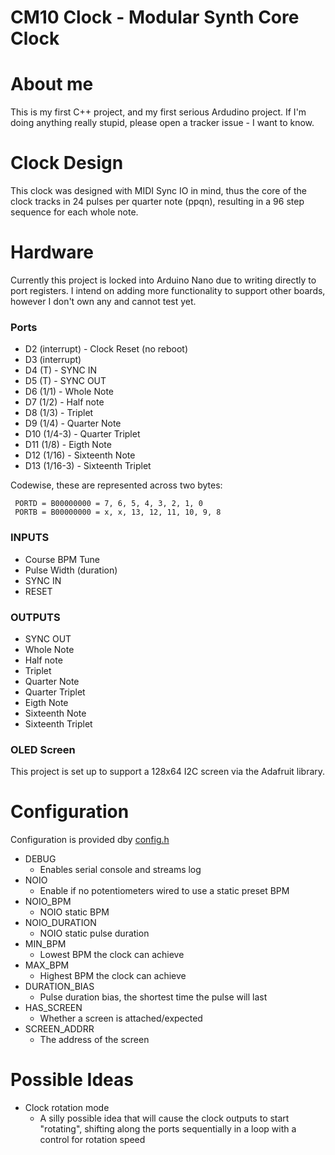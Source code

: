 # CM10 Clock - Modular Synth Core Clock

# About me
This is my first C++ project, and my first serious Ardudino project. If I'm doing anything really stupid, please open a tracker issue - I want to know.

# Clock Design
This clock was designed with MIDI Sync IO in mind, thus the core of the clock tracks in 24 pulses per quarter note (ppqn), resulting in a 96 step sequence for each whole note.

# Hardware
Currently this project is locked into Arduino Nano due to writing directly to port registers. I intend on adding more functionality to support other boards, however I don't own any and cannot test yet.

### Ports
* D2 (interrupt) - Clock Reset (no reboot)
* D3 (interrupt)
* D4 (T) - SYNC IN
* D5 (T) - SYNC OUT
* D6 (1/1) - Whole Note
* D7 (1/2) - Half note
* D8 (1/3) - Triplet
* D9 (1/4) - Quarter Note
* D10 (1/4-3) - Quarter Triplet
* D11 (1/8) - Eigth Note
* D12 (1/16) - Sixteenth Note
* D13 (1/16-3) - Sixteenth Triplet

Codewise, these are represented across two bytes:

```
 PORTD = B00000000 = 7, 6, 5, 4, 3, 2, 1, 0
 PORTB = B00000000 = x, x, 13, 12, 11, 10, 9, 8
```

### INPUTS
* Course BPM Tune
* Pulse Width (duration)
* SYNC IN
* RESET

### OUTPUTS
* SYNC OUT
* Whole Note
* Half note
* Triplet
* Quarter Note
* Quarter Triplet
* Eigth Note
* Sixteenth Note
* Sixteenth Triplet

### OLED Screen
This project is set up to support a 128x64 I2C screen via the Adafruit library.

# Configuration
Configuration is provided dby [config.h](config.h)

* DEBUG
    * Enables serial console and streams log
* NOIO
    * Enable if no potentiometers wired to use a static preset BPM
* NOIO_BPM
    * NOIO static BPM
* NOIO_DURATION
    * NOIO static pulse duration
* MIN_BPM
    * Lowest BPM the clock can achieve
* MAX_BPM
    * Highest BPM the clock can achieve
* DURATION_BIAS
    * Pulse duration bias, the shortest time the pulse will last
* HAS_SCREEN
    * Whether a screen is attached/expected
* SCREEN_ADDRR
    * The address of the screen

# Possible Ideas
* Clock rotation mode
    * A silly possible idea that will cause the clock outputs to start "rotating", shifting along the ports sequentially in a loop with a control for rotation speed